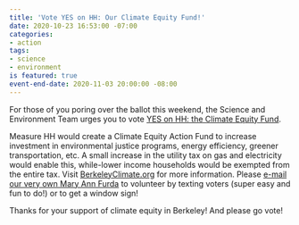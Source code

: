 ```yaml
---
title: 'Vote YES on HH: Our Climate Equity Fund!'
date: 2020-10-23 16:53:00 -07:00
categories:
- action
tags:
- science
- environment
is featured: true
event-end-date: 2020-11-03 20:00:00 -08:00
---
```


For those of you poring over the ballot this weekend, the Science and Environment Team urges you to vote [YES on HH: the Climate Equity Fund](https://berkeleyclimate.org/).

Measure HH would create a Climate Equity Action Fund to increase investment in environmental justice programs, energy efficiency, greener transportation, etc. A small increase in the utility tax on gas and electricity would enable this, while-lower income households would be exempted from the entire tax. Visit [BerkeleyClimate.org](https://berkeleyclimate.org/) for more information. Please [e-mail our very own Mary Ann Furda](maryannfurda@gmail.com) to volunteer by texting voters (super easy and fun to do!) or to get a window sign!

Thanks for your support of climate equity in Berkeley! And please go vote!